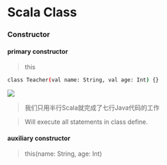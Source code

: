 # Scala Class

### Constructor

#### primary constructor
> this
```bash
class Teacher(val name: String, val age: Int) {}
````
![](https://github.com/Zychaowill/ImgStore/blob/master/Scala/2017-10-10_090911.bmp)
> 我们只用半行Scala就完成了七行Java代码的工作

> Will execute all statements in class define.

#### auxiliary constructor
> this(name: String, age: Int)